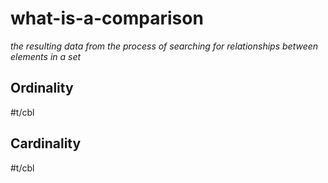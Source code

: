 # what-is-a-comparison

_the resulting data from the process of searching for relationships between elements in a set_

## Ordinality

#t/cbl

## Cardinality

#t/cbl